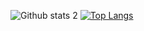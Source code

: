 ![Github stats 2](https://github-readme-stats.vercel.app/api?username=tyfncck&show_icons=true&theme=radical)
[![Top Langs](https://github-readme-stats.vercel.app/api/top-langs/?username=tyfncck)](https://github.com/anuraghazra/github-readme-stats)
